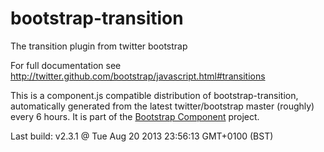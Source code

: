 # bootstrap-transition
The transition plugin from twitter bootstrap

For full documentation see http://twitter.github.com/bootstrap/javascript.html#transitions

This is a component.js compatible distribution of bootstrap-transition, automatically generated
from the latest twitter/bootstrap master (roughly) every 6 hours. It is part of the <a href="http://github.com/codemix/bootstrap-component">Bootstrap Component</a>
project.


Last build: v2.3.1 @ Tue Aug 20 2013 23:56:13 GMT+0100 (BST)
